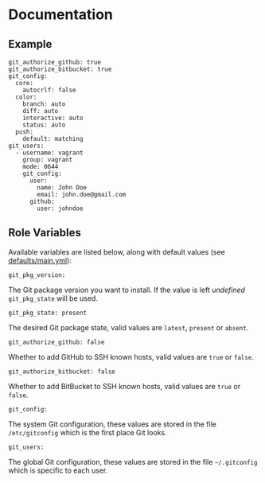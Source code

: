 # Documentation

## Example

```
git_authorize_github: true
git_authorize_bitbucket: true
git_config:
  core:
    autocrlf: false
  color:
    branch: auto
    diff: auto
    interactive: auto
    status: auto
  push:
    default: matching
git_users:
  - username: vagrant
    group: vagrant
    mode: 0644
    git_config:
      user:
        name: John Doe
        email: john.doe@gmail.com
      github:
        user: johndoe
```

## Role Variables

Available variables are listed below, along with default values (see [defaults/main.yml](/defaults/main.yml)):

```
git_pkg_version:
```

The Git package version you want to install. If the value is left *undefined* `git_pkg_state` will be used.

```
git_pkg_state: present
```

The desired Git package state, valid values are `latest`, `present` or `absent`.

```
git_authorize_github: false
```

Whether to add GitHub to SSH known hosts, valid values are `true` or `false`.

```
git_authorize_bitbucket: false
```

Whether to add BitBucket to SSH known hosts, valid values are `true` or `false`.

```
git_config:
```

The system Git configuration, these values are stored in the file `/etc/gitconfig` which is
the first place Git looks.

```
git_users:
```

The global Git configuration, these values are stored in the file `~/.gitconfig` which is specific to each user.